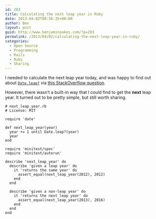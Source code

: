 ```yaml
---
id: 203
title: Calculating the next leap year in Ruby
date: 2013-04-02T00:56:35+00:00
author: Ben
layout: post
guid: http://www.benjaminoakes.com/?p=203
permalink: /2013/04/02/calculating-the-next-leap-year-in-ruby/
categories:
  - Open Source
  - Programming
  - Rails
  - Ruby
  - Sharing
---
```

I needed to calculate the next leap year today, and was happy to find out about [`Date.leap?`](http://ruby-doc.org/stdlib-2.0/libdoc/date/rdoc/Date.html#method-c-leap-3F) via [this StackOverflow question](http://stackoverflow.com/questions/1566589/easy-way-to-determine-leap-year-in-ruby).

However, there wasn&#8217;t a built-in way that I could find to get the **next** leap year. It turned out to be pretty simple, but still worth sharing.

<pre><code class="ruby"># next_leap_year.rb
# License: MIT

require &#39;date&#39;

def next_leap_year(year)
  year += 1 until Date.leap?(year)
  year
end

require &#39;minitest/spec&#39;
require &#39;minitest/autorun&#39;

describe &#39;next_leap_year&#39; do
  describe &#39;given a leap year&#39; do
    it &#39;returns the same year&#39; do
      assert_equal(next_leap_year(2012), 2012)
    end
  end

  describe &#39;given a non-leap year&#39; do
    it &#39;returns the next leap year&#39; do
      assert_equal(next_leap_year(2013), 2016)
    end
  end
end</code></pre>